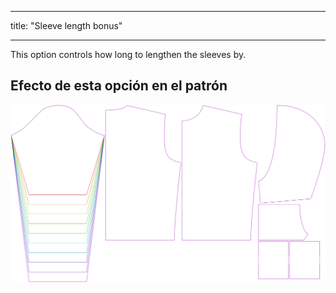 - - -
title: "Sleeve length bonus"
- - -

This option controls how long to lengthen the sleeves by.

## Efecto de esta opción en el patrón

![This image shows the effect of this option by superimposing several variants that have a different value for this option](huey_sleevelengthbonus_sample.svg "Effect of this option on the pattern")
